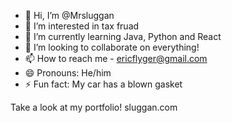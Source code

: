 - 👋 Hi, I’m @Mrsluggan
- 👀 I’m interested in tax fruad
- 🌱 I’m currently learning Java, Python and React
- 💞️ I’m looking to collaborate on everything!
- 📫 How to reach me - ericflyger@gmail.com
- 😄 Pronouns: He/him
- ⚡ Fun fact: My car has a blown gasket

Take a look at my portfolio!
sluggan.com
<!---
Mrsluggan/Mrsluggan is a ✨ special ✨ repository because its `README.md` (this file) appears on your GitHub profile.
You can click the Preview link to take a look at your changes.
--->
